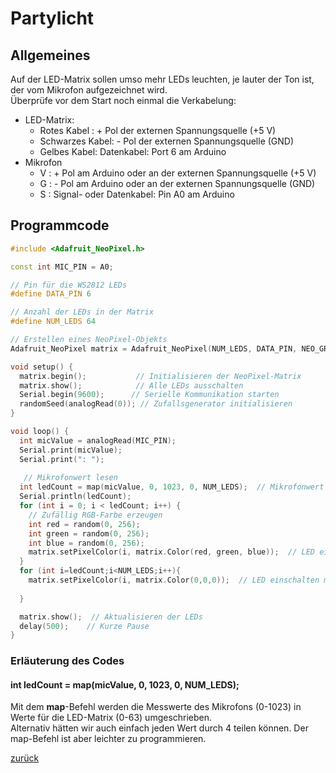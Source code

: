 <link rel="stylesheet" href="https://hi2272.github.io/StyleMD.css">

# Partylicht
## Allgemeines
Auf der LED-Matrix sollen umso mehr LEDs leuchten, je lauter der Ton ist, der vom Mikrofon aufgezeichnet wird.  
Überprüfe vor dem Start noch einmal die Verkabelung:  
- LED-Matrix:
  - Rotes Kabel : + Pol der externen Spannungsquelle (+5 V)
  - Schwarzes Kabel: - Pol der externen Spannungsquelle (GND)
  - Gelbes Kabel: Datenkabel: Port 6 am Arduino
- Mikrofon
  - V : + Pol am Arduino oder an der externen Spannungsquelle (+5 V)
  - G : - Pol am Arduino oder an der externen Spannungsquelle (GND)
  - S : Signal- oder Datenkabel: Pin A0 am Arduino
## Programmcode

```C++
#include <Adafruit_NeoPixel.h>

const int MIC_PIN = A0;

// Pin für die WS2812 LEDs
#define DATA_PIN 6

// Anzahl der LEDs in der Matrix
#define NUM_LEDS 64

// Erstellen eines NeoPixel-Objekts
Adafruit_NeoPixel matrix = Adafruit_NeoPixel(NUM_LEDS, DATA_PIN, NEO_GRB + NEO_KHZ800);

void setup() {
  matrix.begin();           // Initialisieren der NeoPixel-Matrix
  matrix.show();            // Alle LEDs ausschalten
  Serial.begin(9600);      // Serielle Kommunikation starten
  randomSeed(analogRead(0)); // Zufallsgenerator initialisieren
}

void loop() {
  int micValue = analogRead(MIC_PIN); 
  Serial.print(micValue);
  Serial.print(": ");
  
   // Mikrofonwert lesen
  int ledCount = map(micValue, 0, 1023, 0, NUM_LEDS);  // Mikrofonwert auf LED-Anzahl abbilden
  Serial.println(ledCount);
  for (int i = 0; i < ledCount; i++) {
    // Zufällig RGB-Farbe erzeugen
    int red = random(0, 256);    
    int green = random(0, 256);
    int blue = random(0, 256);
    matrix.setPixelColor(i, matrix.Color(red, green, blue));  // LED einschalten mit zufälliger Farbe
  }
  for (int i=ledCount;i<NUM_LEDS;i++){
    matrix.setPixelColor(i, matrix.Color(0,0,0));  // LED einschalten mit zufälliger Farbe
    
  }

  matrix.show();  // Aktualisieren der LEDs
  delay(500);    // Kurze Pause
}
```
### Erläuterung des Codes
####   int ledCount = map(micValue, 0, 1023, 0, NUM_LEDS); 
Mit dem **map**-Befehl werden die Messwerte des Mikrofons (0-1023) in Werte für die LED-Matrix (0-63) umgeschrieben.  
Alternativ hätten wir auch einfach jeden Wert durch 4 teilen können. Der map-Befehl ist aber leichter zu programmieren. 
 

[zurück](../index.html)


